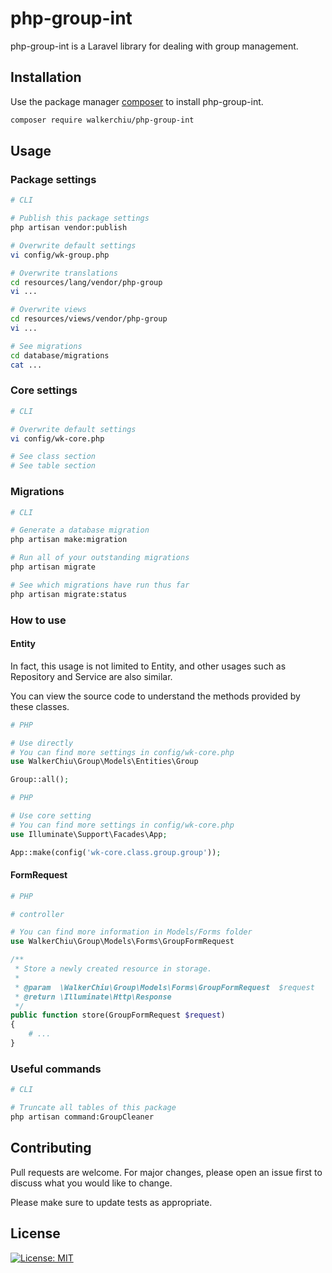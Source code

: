 # php-group-int

php-group-int is a Laravel library for dealing with group management.

## Installation

Use the package manager [composer](https://getcomposer.org/download/) to install php-group-int.

``` bash
composer require walkerchiu/php-group-int
```

## Usage

### Package settings

``` bash
# CLI

# Publish this package settings
php artisan vendor:publish

# Overwrite default settings
vi config/wk-group.php

# Overwrite translations
cd resources/lang/vendor/php-group
vi ...

# Overwrite views
cd resources/views/vendor/php-group
vi ...

# See migrations
cd database/migrations
cat ...
```

### Core settings

``` bash
# CLI

# Overwrite default settings
vi config/wk-core.php

# See class section
# See table section
```

### Migrations

``` bash
# CLI

# Generate a database migration
php artisan make:migration

# Run all of your outstanding migrations
php artisan migrate

# See which migrations have run thus far
php artisan migrate:status
```

### How to use

#### Entity

In fact, this usage is not limited to Entity, and other usages such as Repository and Service are also similar.

You can view the source code to understand the methods provided by these classes.

``` php
# PHP

# Use directly
# You can find more settings in config/wk-core.php
use WalkerChiu\Group\Models\Entities\Group

Group::all();
```

``` php
# PHP

# Use core setting
# You can find more settings in config/wk-core.php
use Illuminate\Support\Facades\App;

App::make(config('wk-core.class.group.group'));
```

#### FormRequest

``` php
# PHP

# controller

# You can find more information in Models/Forms folder
use WalkerChiu\Group\Models\Forms\GroupFormRequest

/**
 * Store a newly created resource in storage.
 *
 * @param  \WalkerChiu\Group\Models\Forms\GroupFormRequest  $request
 * @return \Illuminate\Http\Response
 */
public function store(GroupFormRequest $request)
{
    # ...
}
```

### Useful commands

``` bash
# CLI

# Truncate all tables of this package
php artisan command:GroupCleaner
```

## Contributing

Pull requests are welcome. For major changes, please open an issue first to discuss what you would like to change.

Please make sure to update tests as appropriate.

## License

[![License: MIT](https://img.shields.io/badge/License-MIT-yellow.svg)](https://opensource.org/licenses/MIT)
